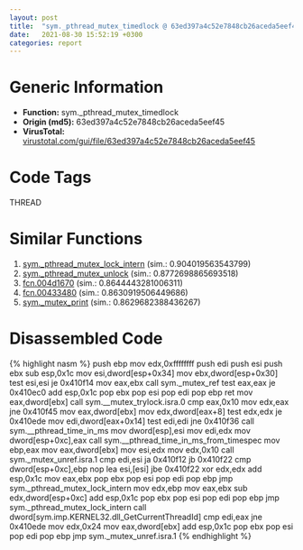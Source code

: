 ```yaml
---
layout: post
title:  "sym._pthread_mutex_timedlock @ 63ed397a4c52e7848cb26aceda5eef45"
date:   2021-08-30 15:52:19 +0300
categories: report
---
```


# Generic Information
- **Function:** sym.\_pthread\_mutex\_timedlock
- **Origin (md5):** 63ed397a4c52e7848cb26aceda5eef45
- **VirusTotal:** [virustotal.com/gui/file/63ed397a4c52e7848cb26aceda5eef45][virustotal_ref]

# Code Tags
<span class="tag" id="THREAD">THREAD</span>


# Similar Functions

1. [sym.\_pthread\_mutex\_lock\_intern][similar_1_ref] (sim.: 0.904019563543799)
2. [sym.\_pthread\_mutex\_unlock][similar_2_ref] (sim.: 0.8772698865693518)
3. [fcn.004d1670][similar_3_ref] (sim.: 0.8644443281006311)
4. [fcn.00433480][similar_4_ref] (sim.: 0.8630919506449686)
5. [sym.\_mutex\_print][similar_5_ref] (sim.: 0.8629682388436267)


# Disassembled Code

{% highlight nasm %}
push ebp
mov edx,0xffffffff
push edi
push esi
push ebx
sub esp,0x1c
mov esi,dword[esp+0x34]
mov ebx,dword[esp+0x30]
test esi,esi
je 0x410f14
mov eax,ebx
call sym._mutex_ref
test eax,eax
je 0x410ec0
add esp,0x1c
pop ebx
pop esi
pop edi
pop ebp
ret 
mov eax,dword[ebx]
call sym.__mutex_trylock.isra.0
cmp eax,0x10
mov edx,eax
jne 0x410f45
mov eax,dword[ebx]
mov edx,dword[eax+8]
test edx,edx
je 0x410ede
mov edi,dword[eax+0x14]
test edi,edi
jne 0x410f36
call sym.__pthread_time_in_ms
mov dword[esp],esi
mov edi,edx
mov dword[esp+0xc],eax
call sym.__pthread_time_in_ms_from_timespec
mov ebp,eax
mov eax,dword[ebx]
mov esi,edx
mov edx,0x10
call sym._mutex_unref.isra.1
cmp edi,esi
ja 0x410f12
jb 0x410f22
cmp dword[esp+0xc],ebp
nop 
lea esi,[esi]
jbe 0x410f22
xor edx,edx
add esp,0x1c
mov eax,ebx
pop ebx
pop esi
pop edi
pop ebp
jmp sym._pthread_mutex_lock_intern
mov edx,ebp
mov eax,ebx
sub edx,dword[esp+0xc]
add esp,0x1c
pop ebx
pop esi
pop edi
pop ebp
jmp sym._pthread_mutex_lock_intern
call dword[sym.imp.KERNEL32.dll_GetCurrentThreadId]
cmp edi,eax
jne 0x410ede
mov edx,0x24
mov eax,dword[ebx]
add esp,0x1c
pop ebx
pop esi
pop edi
pop ebp
jmp sym._mutex_unref.isra.1
{% endhighlight %}


[similar_1_ref]: /report/sym._pthread_mutex_lock_intern@63ed397a4c52e7848cb26aceda5eef45
[similar_2_ref]: /report/sym._pthread_mutex_unlock@63ed397a4c52e7848cb26aceda5eef45
[similar_3_ref]: /report/fcn.004d1670@279a61b1e76da49531f1f16fd1102a2d
[similar_4_ref]: /report/fcn.00433480@c92f0480e2fbc88393d2c65c08a235e0
[similar_5_ref]: /report/sym._mutex_print@63ed397a4c52e7848cb26aceda5eef45
[virustotal_ref]: https://www.virustotal.com/gui/file/63ed397a4c52e7848cb26aceda5eef45
